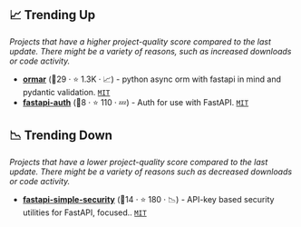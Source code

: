 ## 📈 Trending Up

_Projects that have a higher project-quality score compared to the last update. There might be a variety of reasons, such as increased downloads or code activity._

- <b><a href="https://github.com/collerek/ormar">ormar</a></b> (🥈29 ·  ⭐ 1.3K · 📈) - python async orm with fastapi in mind and pydantic validation. <code><a href="http://bit.ly/34MBwT8">MIT</a></code>
- <b><a href="https://github.com/dmontagu/fastapi-auth">fastapi-auth</a></b> (🥉8 ·  ⭐ 110 · 💤) - Auth for use with FastAPI. <code><a href="http://bit.ly/34MBwT8">MIT</a></code>

## 📉 Trending Down

_Projects that have a lower project-quality score compared to the last update. There might be a variety of reasons such as decreased downloads or code activity._

- <b><a href="https://github.com/mrtolkien/fastapi_simple_security">fastapi-simple-security</a></b> (🥉14 ·  ⭐ 180 · 📉) - API-key based security utilities for FastAPI, focused.. <code><a href="http://bit.ly/34MBwT8">MIT</a></code>


